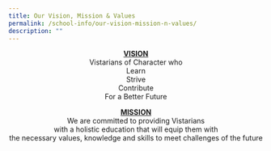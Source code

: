 ```yaml
---
title: Our Vision, Mission & Values
permalink: /school-info/our-vision-mission-n-values/
description: ""
---
```

<p><center><u><b>VISION</u></b> <br>
Vistarians of Character who <br>
Learn <br>
Strive <br>
Contribute <br>
For a Better Future</center></p>

<p><center><u><b>MISSION</u></b><br>
We are committed to providing Vistarians <br>
with a holistic education that will equip them with <br>
the necessary values, knowledge and skills to meet
challenges of the future</center></p>